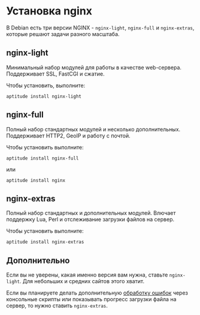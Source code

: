 # Установка nginx

В Debian есть три версии NGINX - `nginx-light`, `nginx-full` и `nginx-extras`, которые решают задачи разного масштаба.

## nginx-light

Минимальный набор модулей для работы в качестве web-сервера. Поддерживает SSL, FastCGI и сжатие.

Чтобы установить, выполните:

```
aptitude install nginx-light
```

## nginx-full

Полный набор стандартных модулей и несколько дополнительных. Поддерживает HTTP2, GeoIP и работу с почтой.

Чтобы установить выполните:

```
aptitude install nginx-full
```

или

```
aptitude install nginx
```

## nginx-extras

Полный набор стандартных и дополнительных модулей. Влючает поддержку Lua, Perl и отслеживание загрузки файлов
на сервер.

Чтобы установить выполните:

```
aptitude install nginx-extras
```

## Дополнительно

Если вы не уверены, какая именно версия вам нужна, ставьте `nginx-light`. Для небольших и средних сайтов этого хватит.

Если вы планируете делать дополнительную [обработку ошибок](../custom-errors) через консольные скрипты или
показывать прогресс загрузки файла на сервер, то нужно ставить `nginx-extras`.